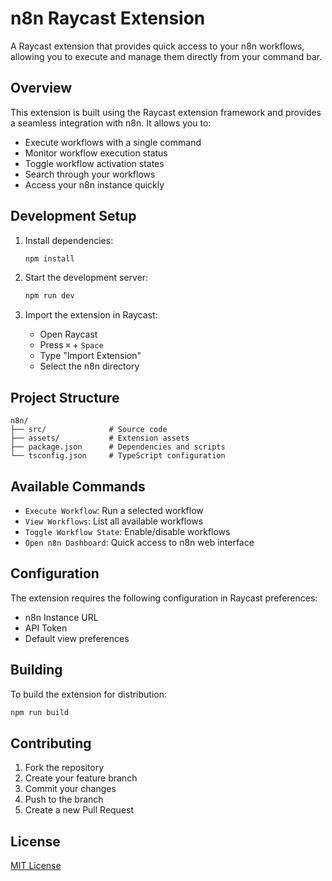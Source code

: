 # n8n Raycast Extension

A Raycast extension that provides quick access to your n8n workflows, allowing you to execute and manage them directly from your command bar.

## Overview

This extension is built using the Raycast extension framework and provides a seamless integration with n8n. It allows you to:
- Execute workflows with a single command
- Monitor workflow execution status
- Toggle workflow activation states
- Search through your workflows
- Access your n8n instance quickly

## Development Setup

1. Install dependencies:
   ```bash
   npm install
   ```

2. Start the development server:
   ```bash
   npm run dev
   ```

3. Import the extension in Raycast:
   - Open Raycast
   - Press `⌘` + `Space`
   - Type "Import Extension"
   - Select the n8n directory

## Project Structure

```
n8n/
├── src/              # Source code
├── assets/           # Extension assets
├── package.json      # Dependencies and scripts
└── tsconfig.json     # TypeScript configuration
```

## Available Commands

- `Execute Workflow`: Run a selected workflow
- `View Workflows`: List all available workflows
- `Toggle Workflow State`: Enable/disable workflows
- `Open n8n Dashboard`: Quick access to n8n web interface

## Configuration

The extension requires the following configuration in Raycast preferences:
- n8n Instance URL
- API Token
- Default view preferences

## Building

To build the extension for distribution:

```bash
npm run build
```

## Contributing

1. Fork the repository
2. Create your feature branch
3. Commit your changes
4. Push to the branch
5. Create a new Pull Request

## License

[MIT License](../LICENSE)